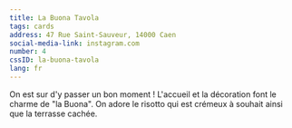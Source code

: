 ```yaml
---
title: La Buona Tavola
tags: cards
address: 47 Rue Saint-Sauveur, 14000 Caen
social-media-link: instagram.com
number: 4
cssID: la-buona-tavola
lang: fr
---
```

On est sur d'y passer un bon moment ! L'accueil et la décoration font le charme de "la Buona". On adore le risotto qui est crémeux à souhait ainsi que la terrasse cachée.